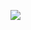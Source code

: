 <!--
id: 67853277841
link: http://jreed91.tumblr.com/post/67853277841
slug: 
date: Sat Nov 23 2013 09:51:52 GMT-0600 (CST)
publish: 2013-11-023
tags: 
title: 
-->


![](http://24.media.tumblr.com/e55d9bff6b6ec342b10838ed511e7ca8/tumblr_mwq42gCJUt1qi8pkco1_1280.jpg)

